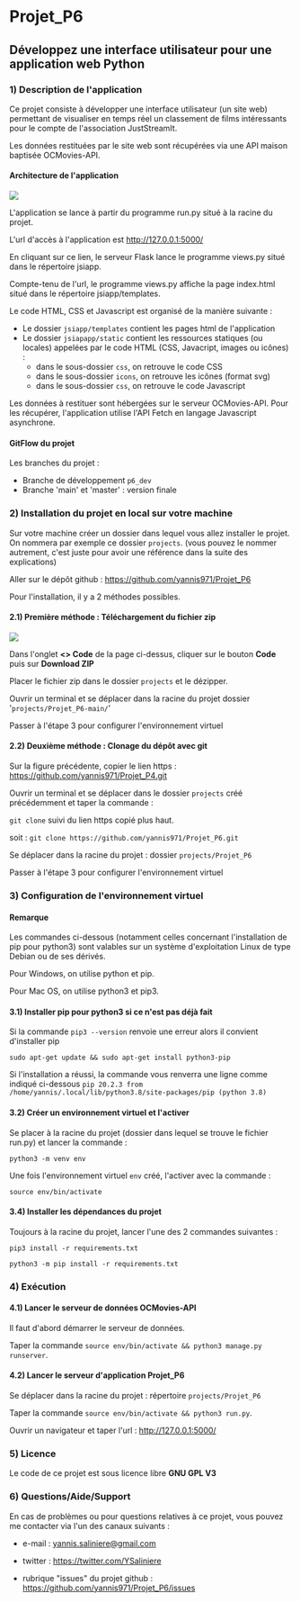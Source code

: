 # Projet_P6
## Développez une interface utilisateur pour une application web Python
### 1) Description de l'application

Ce projet consiste à développer une interface utilisateur (un site web) permettant de visualiser en temps réel un classement de films intéressants pour le compte de l'association JustStreamIt.

Les données restituées par le site web sont récupérées via une API maison baptisée OCMovies-API.

#### Architecture de l'application

![](images/p4_img_00.png)

L'application se lance à partir du programme run.py situé à la racine du projet.

L'url d'accès à l'application est http://127.0.0.1:5000/

En cliquant sur ce lien, le serveur Flask lance le programme views.py situé dans le répertoire jsiapp.

Compte-tenu de l'url, le programme views.py affiche la page index.html situé dans le répertoire jsiapp/templates.

Le code HTML, CSS et Javascript est organisé de la manière suivante :

* Le dossier `jsiapp/templates` contient les pages html de l'application
* Le dossier `jsiapapp/static` contient les ressources statiques (ou locales) appelées par le code HTML (CSS, Javacript, images ou icônes) :
    * dans le sous-dossier `css`, on retrouve le code CSS
    * dans le sous-dossier `icons`, on retrouve les icônes (format svg)
    * dans le sous-dossier `css`, on retrouve le code Javascript


Les données à restituer sont hébergées sur le serveur OCMovies-API.
Pour les récupérer, l'application utilise l'API Fetch en langage Javascript asynchrone.


#### GitFlow du projet

Les branches du projet :

* Branche de développement `p6_dev`
* Branche 'main' et 'master' : version finale

### 2) Installation du projet en local sur votre machine



Sur votre machine créer un dossier dans lequel vous allez installer le projet.
On nommera par exemple ce dossier `projects`. (vous pouvez le nommer autrement, c'est juste pour avoir une référence dans la suite des explications)

Aller sur le dépôt github : https://github.com/yannis971/Projet_P6

Pour l'installation, il y a 2 méthodes possibles.

#### 2.1) Première méthode : Téléchargement du fichier zip

![](images/p4_img_01.png)

Dans l'onglet **<> Code** de la page ci-dessus, cliquer sur le bouton **Code** puis sur **Download ZIP**

Placer le fichier zip dans le dossier `projects` et le dézipper.

Ouvrir un terminal et se déplacer dans la racine du projet dossier '`projects/Projet_P6-main/`'

Passer à l'étape 3 pour configurer l'environnement virtuel

#### 2.2) Deuxième méthode : Clonage du dépôt avec git

Sur la figure précédente, copier le lien https : https://github.com/yannis971/Projet_P4.git

Ouvrir un terminal et se déplacer dans le dossier `projects` créé précédemment et taper la commande :

`git clone` suivi du lien https copié plus haut.

soit : `git clone https://github.com/yannis971/Projet_P6.git`

Se déplacer dans la racine du projet : dossier `projects/Projet_P6`

Passer à l'étape 3 pour configurer l'environnement virtuel

### 3) Configuration de l'environnement virtuel

#### Remarque

Les commandes ci-dessous (notamment celles concernant l'installation de pip pour python3) sont valables sur un système d'exploitation Linux de type Debian ou de ses dérivés.

Pour Windows, on utilise python et pip.

Pour Mac OS, on utilise python3 et pip3.

#### 3.1) Installer pip pour python3 si ce n'est pas déjà fait

Si la commande `pip3 --version` renvoie une erreur alors il convient d'installer pip

`sudo apt-get update && sudo apt-get install python3-pip`

Si l'installation a réussi, la commande vous renverra une ligne comme indiqué ci-dessous
`pip 20.2.3 from /home/yannis/.local/lib/python3.8/site-packages/pip (python 3.8)`

#### 3.2) Créer un environnement virtuel et l'activer

Se placer à la racine du projet (dossier dans lequel se trouve le fichier run.py) et lancer la commande :

`python3 -m venv env`

Une fois l'environnement virtuel  `env` créé, l'activer avec la commande :

`source env/bin/activate`

#### 3.4) Installer les dépendances du projet

Toujours à la racine du projet, lancer l'une des 2 commandes suivantes :

`pip3 install -r requirements.txt`

`python3 -m pip install -r requirements.txt`

### 4) Exécution

#### 4.1) Lancer le serveur de données OCMovies-API

Il faut d'abord démarrer le serveur de données.

Taper la commande `source env/bin/activate && python3 manage.py runserver`.

#### 4.2) Lancer le serveur d'application Projet_P6

Se déplacer dans la racine du projet : répertoire `projects/Projet_P6`

Taper la commande `source env/bin/activate && python3 run.py`.

Ouvrir un navigateur et taper l'url : http://127.0.0.1:5000/

### 5) Licence

Le code de ce projet est sous licence libre **GNU GPL V3**

### 6) Questions/Aide/Support

En cas de problèmes ou pour questions relatives à ce projet, vous pouvez me contacter via l'un des canaux suivants :

* e-mail : yannis.saliniere@gmail.com

* twitter : https://twitter.com/YSaliniere

* rubrique "issues" du projet github : https://github.com/yannis971/Projet_P6/issues

